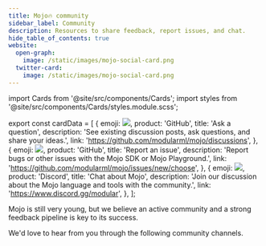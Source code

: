 ```yaml
---
title: Mojo🔥 community
sidebar_label: Community
description: Resources to share feedback, report issues, and chat.
hide_table_of_contents: true
website:
  open-graph:
    image: /static/images/mojo-social-card.png
  twitter-card:
    image: /static/images/mojo-social-card.png
---
```



import Cards from '@site/src/components/Cards';
import styles from '@site/src/components/Cards/styles.module.scss';

export const cardData = [
{
emoji: <img className={styles.emoji} src="/images/fire.svg" />,
product: 'GitHub',
title: 'Ask a question',
description:
'See existing discussion posts, ask questions, and share your ideas.',
link: 'https://github.com/modularml/mojo/discussions',
},
{
emoji: <img className={styles.emoji} src="/images/fire.svg" />,
product: 'GitHub',
title: 'Report an issue',
description:
'Report bugs or other issues with the Mojo SDK or Mojo Playground.',
link: 'https://github.com/modularml/mojo/issues/new/choose',
},
{
emoji: <img className={styles.emoji} src="/images/fire.svg" />,
product: 'Discord',
title: 'Chat about Mojo',
description:
'Join our discussion about the Mojo language and tools with the community.',
link: 'https://www.discord.gg/modular',
},
];

Mojo is still very young, but we believe an active community and a strong
feedback pipeline is key to its success.

We'd love to hear from you through the following community channels.

<div className={styles.belowFoldContent}>
  <Cards data={cardData} analyticsName="Max Examples" />
</div>
